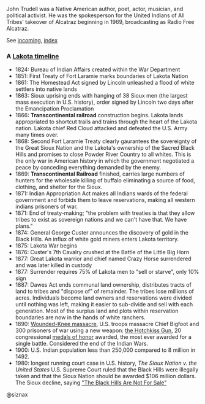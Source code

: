 John Trudell was a Native American author, poet, actor, musician, and
political activist. He was the spokesperson for the United Indians of
All Tribes' takeover of Alcatraz beginning in 1969, broadcasting as
Radio Free Alcatraz.

See [incoming](incoming.md), [index](index.md)

### A [Lakota timeline](timeline.md)

* 1824: Bureau of Indian Affairs created within the War Department
* 1851: First Treaty of Fort Laramie marks boundaries of Lakota Nation
* 1861: The Homestead Act signed by Lincoln unleashed a flood of white
  settlers into native lands
* 1863: Sioux uprising ends with hanging of 38 Sioux men (the largest
  mass execution in U.S. history), order signed by Lincoln two days
  after the Emancipation Proclamation
* 1866: **Transcontinental railroad** construction begins. Lakota
  lands appropriated to shortcut trails and trains through the heart
  of the Lakota nation. Lakota chief Red Cloud attacked and defeated
  the U.S. Army many times over.
* 1868: Second Fort Laramie Treaty clearly gaurantees the sovereignty
  of the Great Sioux Nation and the Lakota's ownership of the Sacred
  Black Hills and promises to close Powder River Country to all
  whites. This is the only war in American history in which the
  government negotiated a peace by conceding everything demanded by
  the enemy.
* 1869: **Transcontinental Railroad** finished, carries large numbers
  of hunters for the wholesale killing of buffalo eliminating a source
  of food, clothing, and shelter for the Sioux.
* 1871: Indian Appropriation Act makes all Indians wards of the
  federal government and forbids them to leave reservations, making
  all western indians prisoners of war.
* 1871: End of treaty-making; "the problem with treaties is that they
  allow tribes to exist as sovereign nations and we can't have
  that. We have plans."
* 1874: General George Custer announces the discovery of gold in the
  Black Hills. An influx of white gold miners enters Lakota
  territory.
* 1875: Lakota War begins
* 1876: Custer's 7th Cavalry crushed at the Battle of the Little Big
  Horn 
* 1877: Great Lakota warrior and chief named Crazy Horse surrendered
  and was later killed in custody
* 1877: Surrender requires 75% of Lakota men to "sell or starve", only
  10% sign
* 1887: Dawes Act ends communal land ownership, distributes tracts of
  land to tribes and "dispose of" of remainder. The tribes lose
  millions of acres. Individuals become land owners and reservations
  were divided until nothing was left, making it easier to sub-divide
  and sell with each generation. Most of the surplus land and plots
  within reservation boundaries are now in the hands of white
  ranchers.
* 1890: [Wounded-Knee
  massacre](https://en.wikipedia.org/wiki/Wounded_Knee_Massacre),
  U.S. troops massacre Chief Bigfoot and 300 prisoners of war using a
  new weapon: [the Hotchkiss Gun](), 20 congressional [medals of honor]()
  awarded, the most ever awarded for a single battle. Considered the
  end of the Indian Wars.
* 1900: U.S. Indian population less than 250,000 compared to 8 million
  in 1492.
* 1980: longest running court case in U.S. history, _The Sioux Nation
  v. the United States_ U.S. Supreme Court ruled that the Black Hills
  were illegally taken and that the Sioux Nation should be awarded
  $106 million dollars. The Sioux decline, saying ["The Black Hills Are
  Not For Sale"](https://en.wikipedia.org/wiki/Black_Hills_land_claim)


@siznax

